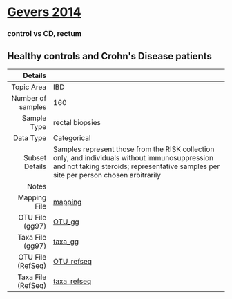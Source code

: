 # [Gevers 2014]( ../docs/gevers.html )

### control vs CD, rectum
## Healthy controls and Crohn's Disease patients

| Details        |             |
| -----------------------: |-------------|
| Topic Area | IBD
| Number of samples | 160
| Sample Type | rectal biopsies
| Data Type | Categorical
| Subset Details | Samples represent those from the RISK collection only, and individuals without immunosuppression and not taking steroids; representative samples per site per person chosen arbitrarily
| Notes | 
| Mapping File | [mapping]( ../datasets/gevers/mapping-rectum.txt)
| OTU File (gg97) | [OTU_gg]( ../datasets/gevers/gg/otutable.txt)
| Taxa File (gg97) | [taxa_gg]( ../datasets/gevers/gg/taxatable.txt)
| OTU File (RefSeq) | [OTU_refseq]( ../datasets/gevers/refseq/otutable.txt)
| Taxa File (RefSeq) | [taxa_refseq]( ../datasets/gevers/refseq/taxatable.txt)